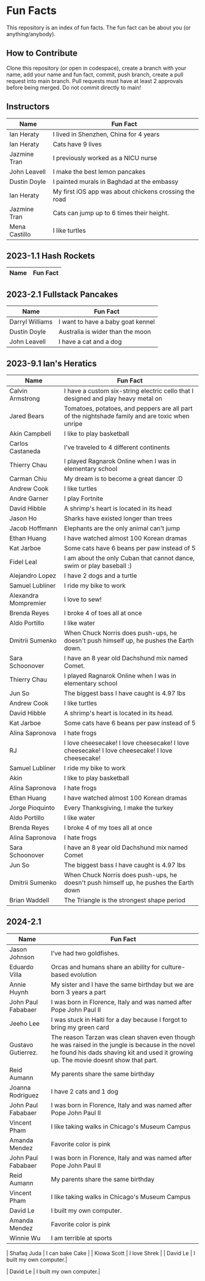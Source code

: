# Fun Facts
This repository is an index of fun facts. The fun fact can be about you (or anything/anybody).

## How to Contribute
Clone this repository (or open in codespace), create a branch with your name, add your name and fun fact, commit, push branch, create a pull request into main branch. Pull requests must have at least 2 approvals before being merged. Do not commit directly to main!

## Instructors


| Name                 | Fun Fact |
| -------------------- | --- |
| Ian Heraty           | I lived in Shenzhen, China for 4 years |
| Ian Heraty           | Cats have 9 lives |
| Jazmine Tran         | I previously worked as a NICU nurse |
| John Leavell         | I make the best lemon pancakes |
| Dustin Doyle         | I painted murals in Baghdad at the embassy |
| Ian Heraty           | My first iOS app was about chickens crossing the road |
| Jazmine Tran         | Cats can jump up to 6 times their height. |
| Mena Castillo        | I like turtles |



## 2023-1.1 Hash Rockets

| Name                 | Fun Fact |
| -------------------- | --- |

## 2023-2.1 Fullstack Pancakes

| Name                 | Fun Fact |
| -------------------- | --- |
| Darryl Williams      | I want to have a baby goat kennel |
| Dustin Doyle         | Australia is wider than the moon |
| John Leavell         | I have a cat and a dog |


## 2023-9.1 Ian's Heratics

| Name                 | Fun Fact |
| -------------------- | --- |
| Calvin Armstrong     | I have a custom six-string electric cello that I designed and play heavy metal on |
| Jared Bears          | Tomatoes, potatoes, and peppers are all part of the nightshade family and are toxic when unripe |
| Akin Campbell        | I like to play basketball |
| Carlos Castaneda     | I've traveled to 4 different continents |
| Thierry Chau         | I played Ragnarok Online when I was in elementary school |
| Carman Chiu          | My dream is to become a great dancer :D |
| Andrew Cook          | I like turtles |
| Andre Garner         | I play Fortnite |
| David Hibble         | A shrimp's heart is located in its head |
| Jason Ho             | Sharks have existed longer than trees |
| Jacob Hoffmann       | Elephants are the only animal can't jump |
| Ethan Huang          | I have watched almost 100 Korean dramas |
| Kat Jarboe           | Some cats have 6 beans per paw instead of 5 |
| Fidel Leal           | I am about the only Cuban that cannot dance, swim or play baseball :) |
| Alejandro Lopez      | I have 2 dogs and a turtle |
| Samuel Lubliner      | I ride my bike to work |
| Alexandra Mompremier | I love to sew! |
| Brenda Reyes         | I broke 4 of toes all at once |
| Aldo Portillo        | I like water |
| Dmitrii Sumenko      | When Chuck Norris does push-ups, he doesn't push himself up, he pushes the Earth down.
| Sara Schoonover      | I have an 8 year old Dachshund mix named Comet. |
| Thierry Chau         | I played Ragnarok Online when I was in elementary school |
| Jun So               | The biggest bass I have caught is 4.97 lbs |
| Andrew Cook          | I like turtles|
| David Hibble         | A shrimp's heart is located in its head.|
| Kat Jarboe           | Some cats have 6 beans per paw instead of 5 |
| Alina Sapronova      | I hate frogs |
| RJ                   | I love cheesecake! I love cheesecake! I love cheesecake! I love cheesecake! I love cheesecake!|
| Samuel Lubliner      | I ride my bike to work |
| Akin                 | I like to play basketball |
| Alina Sapronova      | I hate frogs |
| Ethan Huang          | I have watched almost 100 Korean dramas |
| Jorge Pioquinto      | Every Thanksgiving, I make the turkey |
| Aldo Portillo        | I like water |
| Brenda Reyes         | I broke 4 of my toes all at once |
| Alina Sapronova      | I hate frogs |
| Sara Schoonover      | I have an 8 year old Dachshund mix named Comet |
| Jun So               | The biggest bass I have caught is 4.97 lbs |
| Dmitrii Sumenko      | When Chuck Norris does push-ups, he doesn't push himself up, he pushes the Earth down |
| Brian Waddell        | The Triangle is the strongest shape period | 

## 2024-2.1

| Name                 | Fun Fact |
| -------------------- | --- |
| Jason Johnson        | I've had two goldfishes. |
|Eduardo Villa         | Orcas and humans share an ability for culture-based evolution |
| Annie Huynh          | My sister and I have the same birthday but we are born 3 years a part |
| John Paul Fababaer   | I was born in Florence, Italy and was named after Pope John Paul II |
| Jeeho Lee            | I was stuck in Haiti for a day because I forgot to bring my green card |
| Gustavo Gutierrez.   | The reason Tarzan was clean shaven even though he was raised in the jungle is because in the novel he found his dads shaving kit and used it growing up. The movie doesnt show that part. |
| Reid Aumann | My parents share the same birthday |
| Joanna Rodriguez     | I have 2 cats and 1 dog || Amanda Mendez  | Favorite color is pink |
| John Paul Fababaer | I was born in Florence, Italy and was named after Pope John Paul II |
| Vincent Pham         | I like taking walks in Chicago's Museum Campus |
| Amanda Mendez  | Favorite color is pink |
| John Paul Fababaer | I was born in Florence, Italy and was named after Pope John Paul II |
| Reid Aumann | My parents share the same birthday |
| Vincent Pham         | I like taking walks in Chicago's Museum Campus |
| David Le             | I built my own computer.|
| Amanda Mendez        | Favorite color is pink |
| Winnie Wu            | I am terrible at sports |

| Shafaq Juda          | I can bake Cake         |
| Kiowa Scott          | I love Shrek |
| David Le             | I built my own computer.|

| David Le             | I built my own computer.|

